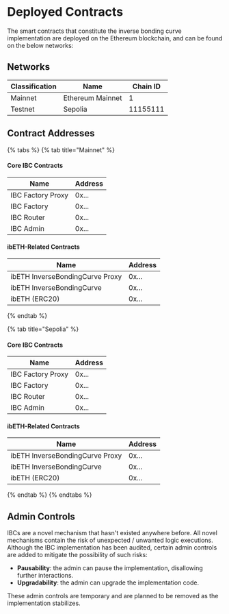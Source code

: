 # Deployed Contracts

The smart contracts that constitute the inverse bonding curve implementation are deployed on the Ethereum blockchain, and can be found on the below networks:&#x20;



## Networks

| Classification | Name             | Chain ID |
| -------------- | ---------------- | -------- |
| Mainnet        | Ethereum Mainnet | 1        |
| Testnet        | Sepolia          | 11155111 |



## Contract Addresses

{% tabs %}
{% tab title="Mainnet" %}
#### Core IBC Contracts

| Name              | Address |
| ----------------- | ------- |
| IBC Factory Proxy | 0x...   |
| IBC Factory       | 0x...   |
| IBC Router        | 0x...   |
| IBC Admin         | 0x...   |

#### ibETH-Related Contracts

| Name                            | Address |
| ------------------------------- | ------- |
| ibETH InverseBondingCurve Proxy | 0x...   |
| ibETH InverseBondingCurve       | 0x...   |
| ibETH (ERC20)                   | 0x...   |
{% endtab %}

{% tab title="Sepolia" %}
#### Core IBC Contracts

| Name              | Address |
| ----------------- | ------- |
| IBC Factory Proxy | 0x...   |
| IBC Factory       | 0x...   |
| IBC Router        | 0x...   |
| IBC Admin         | 0x...   |

#### ibETH-Related Contracts

| Name                            | Address |
| ------------------------------- | ------- |
| ibETH InverseBondingCurve Proxy | 0x...   |
| ibETH InverseBondingCurve       | 0x...   |
| ibETH (ERC20)                   | 0x...   |
{% endtab %}
{% endtabs %}



## Admin Controls

IBCs are a novel mechanism that hasn't existed anywhere before. All novel mechanisms contain the risk of unexpected / unwanted logic executions. Although the IBC implementation has been audited, certain admin controls are added to mitigate the possibility of such risks:&#x20;

* **Pausability**: the admin can pause the implementation, disallowing further interactions.&#x20;
* **Upgradability**: the admin can upgrade the implementation code.&#x20;

These admin controls are temporary and are planned to be removed as the implementation stabilizes.&#x20;
